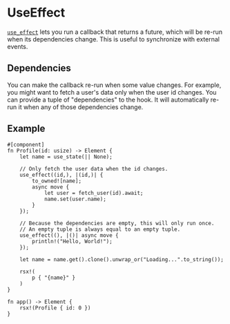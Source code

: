 # UseEffect

[`use_effect`](https://docs.rs/dioxus-hooks/latest/dioxus_hooks/fn.use_effect.html) lets you run a callback that returns a future, which will be re-run when its dependencies change. This is useful to synchronize with external events.

## Dependencies

You can make the callback re-run when some value changes. For example, you might want to fetch a user's data only when the user id changes. You can provide a tuple of "dependencies" to the hook. It will automatically re-run it when any of those dependencies change.

## Example

```rust, no_run
#[component]
fn Profile(id: usize) -> Element {
    let name = use_state(|| None);

    // Only fetch the user data when the id changes.
    use_effect((id,), |(id,)| {
        to_owned![name];
        async move {
            let user = fetch_user(id).await;
            name.set(user.name);
        }
    });

    // Because the dependencies are empty, this will only run once.
    // An empty tuple is always equal to an empty tuple.
    use_effect((), |()| async move {
        println!("Hello, World!");
    });

    let name = name.get().clone().unwrap_or("Loading...".to_string());

    rsx!(
        p { "{name}" }
    )
}

fn app() -> Element {
    rsx!(Profile { id: 0 })
}
```
